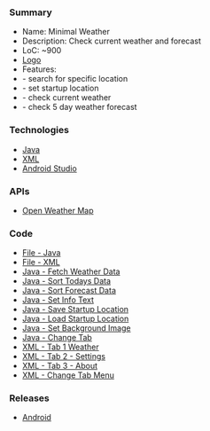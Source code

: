 ### Summary
- Name: Minimal Weather
- Description: Check current weather and forecast
- LoC: ~900
- [Logo](https://github.com/Sinc0/AndroidMinimalWeather/blob/master/app/src/main/res/mipmap-xxxhdpi/ic_launcher.png)
- Features:
- \- search for specific location
- \- set startup location
- \- check current weather
- \- check 5 day weather forecast

### Technologies
- [Java](https://www.java.com/en/)
- [XML](https://en.wikipedia.org/wiki/XML)
- [Android Studio](https://developer.android.com/studio)

### APIs
- [Open Weather Map](https://openweathermap.org/)

### Code
- [File - Java](https://github.com/Sinc0/AndroidMinimalWeather/blob/master/app/src/main/java/java/minimal/weather/MainActivity.java)
- [File - XML](https://github.com/Sinc0/AndroidMinimalWeather/blob/master/app/src/main/res/layout/activity_main.xml)
- [Java - Fetch Weather Data](https://github.com/Sinc0/AndroidMinimalWeather/blob/master/app/src/main/java/java/minimal/weather/MainActivity.java#L55-L65)
- [Java - Sort Todays Data](https://github.com/Sinc0/AndroidMinimalWeather/blob/master/app/src/main/java/java/minimal/weather/MainActivity.java#L368-L376)
- [Java - Sort Forecast Data](https://github.com/Sinc0/AndroidMinimalWeather/blob/master/app/src/main/java/java/minimal/weather/MainActivity.java#L378-L388)
- [Java - Set Info Text](https://github.com/Sinc0/AndroidMinimalWeather/blob/master/app/src/main/java/java/minimal/weather/MainActivity.java#L418-L447)
- [Java - Save Startup Location](https://github.com/Sinc0/AndroidMinimalWeather/blob/master/app/src/main/java/java/minimal/weather/MainActivity.java#L545-L575)
- [Java - Load Startup Location](https://github.com/Sinc0/AndroidMinimalWeather/blob/master/app/src/main/java/java/minimal/weather/MainActivity.java#L68-L81)
- [Java - Set Background Image](https://github.com/Sinc0/AndroidMinimalWeather/blob/master/app/src/main/java/java/minimal/weather/MainActivity.java#L234-L253)
- [Java - Change Tab](https://github.com/Sinc0/AndroidMinimalWeather/blob/master/app/src/main/java/java/minimal/weather/MainActivity.java#L464-L542)
- [XML - Tab 1 Weather](https://github.com/Sinc0/AndroidMinimalWeather/blob/master/app/src/main/res/layout/activity_main.xml#L15-L91)
- [XML - Tab 2 - Settings](https://github.com/Sinc0/AndroidMinimalWeather/blob/master/app/src/main/res/layout/activity_main.xml#L93-L152)
- [XML - Tab 3 - About](https://github.com/Sinc0/AndroidMinimalWeather/blob/master/app/src/main/res/layout/activity_main.xml#L154-L281)
- [XML - Change Tab Menu](https://github.com/Sinc0/AndroidMinimalWeather/blob/master/app/src/main/res/layout/activity_main.xml#L283-L340)

### Releases
- [Android]()

